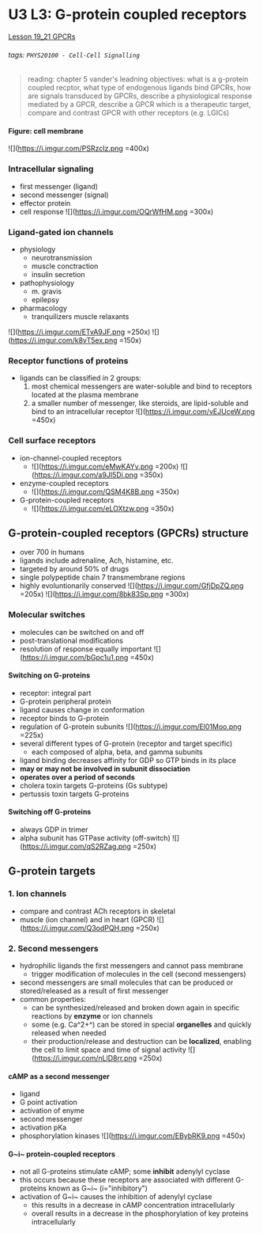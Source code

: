 # U3 L3: G-protein coupled receptors
[Lesson 19_21 GPCRs](https://brightspace.ucd.ie/d2l/le/content/157606/viewContent/1681508/View)
###### tags: `PHYS20100 - Cell-Cell Signalling`

> reading: chapter 5 vander's
> leadning objectives: what is a g-protein coupled recptor, what type of endogenous ligands bind GPCRs, how are signals transduced by GPCRs, describe a physiological response mediated by a GPCR, describe a GPCR which is a therapeutic target, compare and contrast GPCR with other receptors (e.g. LGICs)

#### Figure: cell membrane 
![](https://i.imgur.com/PSRzcIz.png =400x)

### Intracellular signaling
- first messenger (ligand)
- second messenger (signal)
- effector protein
- cell response
![](https://i.imgur.com/OQrWfHM.png =300x)

### Ligand-gated ion channels
- physiology
    - neurotransmission
    - muscle conctraction
    - insulin secretion
- pathophysiology
    - m. gravis
    - epilepsy
- pharmacology
    - tranquilizers muscle relaxants
    
![](https://i.imgur.com/ETvA9JF.png =250x) ![](https://i.imgur.com/k8vT5ex.png =150x)

### Receptor functions of proteins
- ligands can be classified in 2 groups:
    1. most chemical messengers are water-soluble and bind to receptors located at the plasma membrane
    2. a smaller number of messenger, like steroids, are lipid-soluble and bind to an intracellular receptor
![](https://i.imgur.com/vEJUceW.png =450x)

### Cell surface receptors
- ion-channel-coupled receptors
    - ![](https://i.imgur.com/eMwKAYv.png =200x) ![](https://i.imgur.com/a9JI5Di.png =350x)
- enzyme-coupled receptors
    - ![](https://i.imgur.com/QSM4K8B.png =350x)
- G-protein-coupled receptors
    - ![](https://i.imgur.com/eLOXtzw.png =350x)

## G-protein-coupled receptors (GPCRs) structure
- over 700 in humans
- ligands include adrenaline, Ach, histamine, etc.
- targeted by around 50% of drugs
- single polypeptide chain 7 transmembrane regions
- highly evoluntionarily conserved
![](https://i.imgur.com/GfjDpZQ.png =205x) ![](https://i.imgur.com/8bk83Sp.png =300x)

### Molecular switches
- molecules can be switched on and off
- post-translational modifications
- resolution of response equally important
![](https://i.imgur.com/bGpc1u1.png =450x)

#### Switching on G-proteins
- receptor: integral part
- G-protein peripheral protein
- ligand causes change in conformation
- receptor binds to G-protein
- regulation of G-protein subunits
![](https://i.imgur.com/El01Moo.png =225x)
- several different types of G-protein (receptor and target specific)
    - each composed of alpha, beta, and gamma subunits
- ligand binding decreases affinity for GDP so GTP binds in its place
- **may or may not be involved in subunit dissociation**
- **operates over a period of seconds**
- cholera toxin targets G-proteins (Gs subtype)
- pertussis toxin targets G-proteins

#### Switching off G-proteins
- always GDP in trimer
- alpha subunit has GTPase activity (off-switch)
![](https://i.imgur.com/qS2RZag.png =250x)


## G-protein targets
### 1. Ion channels
- compare and contrast ACh receptors in skeletal
- muscle (ion channel) and in heart (GPCR)
![](https://i.imgur.com/Q3odPQH.png =250x)

### 2. Second messengers
- hydrophilic ligands the first messengers and cannot pass membrane
    - trigger modification of molecules in the cell (second messengers)
- second messengers are small molecules that can be produced or stored/released as a result of first messenger
- common properties:
    - can be synthesized/released and broken down again in specific reactions by **enzyme** or ion channels
    - some (e.g. Ca^2+^) can be stored in special **organelles** and quickly released when needed
    - their production/release and destruction can be **localized**, enabling the cell to limit space and time of signal activity
![](https://i.imgur.com/nLlD8rr.png =250x)

#### cAMP as a second messenger
- ligand
- G point activation
- activation of enyme
- second messenger
- activation pKa
- phosphorylation kinases
![](https://i.imgur.com/EBybRK9.png =450x)

#### G~i~ protein-coupled receptors
- not all G-proteins stimulate cAMP; some **inhibit** adenylyl cyclase
- this occurs because these receptors are associated with different G-proteins known as G~i~ (i="inhibitory")
- activation of G~i~ causes the inhibition of adenylyl cyclase
    - this results in a decrease in cAMP concentration intracellularly
    - overall results in a decrease in the phosphorylation of key proteins intracellularly




